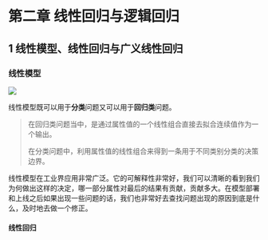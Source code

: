 # 第二章 线性回归与逻辑回归

## 1 线性模型、线性回归与广义线性回归

### 线性模型

![](C:\ML-Excercise\pictures\chapter2\线性模型1.png)

线性模型既可以用于**分类**问题又可以用于**回归类**问题。

> 在回归类问题当中，是通过属性值的一个线性组合直接去拟合连续值作为一个输出。
>
> 在分类问题中，利用属性值的线性组合来得到一条用于不同类别分类的决策边界。

线性模型在工业界应用非常广泛。它的可解释性非常好，我们可以清晰的看到我们为何做出这样的决定，哪一部分属性对最后的结果有贡献，贡献多大。在模型部署和上线之后如果出现一些问题的话，我们也非常好去查找问题出现的原因到底是什么，及时地去做一个修正。

#### 线性回归

